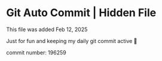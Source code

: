 # Git Auto Commit | Hidden File

This file was added Feb 12, 2025

Just for fun and keeping my daily git commit active 🤪

commit number: 196259
